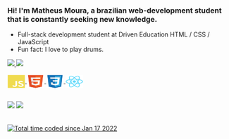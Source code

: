 ### Hi! I'm Matheus Moura, a brazilian web-development student that is constantly seeking new knowledge.

- Full-stack development student at Driven Education HTML / CSS / JavaScript
- Fun fact: I love to play drums.



<div>
  <a href="https://github.com/matheuslnmoura">
  <img height="180em" src="https://github-readme-stats.vercel.app/api?username=matheuslnmoura&show_icons=true&theme=radical"/>
  <img height="180em" src="https://github-readme-stats.vercel.app/api/top-langs/?username=matheuslnmoura&layout=compact&langs_count=7&theme=radical"/>
</div>
  
<div style="display: inline_block"><br>
  <img align="center" alt="Matheus-Js" height="30" width="40" src="https://raw.githubusercontent.com/devicons/devicon/master/icons/javascript/javascript-plain.svg">
  <img align="center" alt="Matheus-HTML" height="30" width="40" src="https://raw.githubusercontent.com/devicons/devicon/master/icons/html5/html5-original.svg">
  <img align="center" alt="Matheus-CSS" height="30" width="40" src="https://raw.githubusercontent.com/devicons/devicon/master/icons/css3/css3-original.svg">
  <img align="center" alt="Matheus-React" height="30" width="40" src="https://raw.githubusercontent.com/devicons/devicon/master/icons/react/react-original.svg">
</div>
  
  ##
  
  <div style="display: inline_block">
    <a "display: inline_block" href="https://www.linkedin.com/in/matheuslnmoura/" target="_blank"><img src="https://img.shields.io/badge/-LinkedIn-%230077B5?style=for-the-badge&logo=linkedin&logoColor=white" target="_blank"></a> 
    <a style= "display: inline_block" href = "mailto:matheuslnmoura@gmail.com"><img src="https://img.shields.io/badge/-Gmail-%23333?style=for-the-badge&logo=gmail&logoColor=white" target="_blank"></a>
  </div>
  <br/> <br/>
 <a href="https://wakatime.com/@931df320-b04c-4053-a4b2-f78c7375317a"><img src="https://wakatime.com/badge/user/931df320-b04c-4053-a4b2-f78c7375317a.svg" alt="Total time coded since Jan 17 2022" target="_blank" /></a>
    
